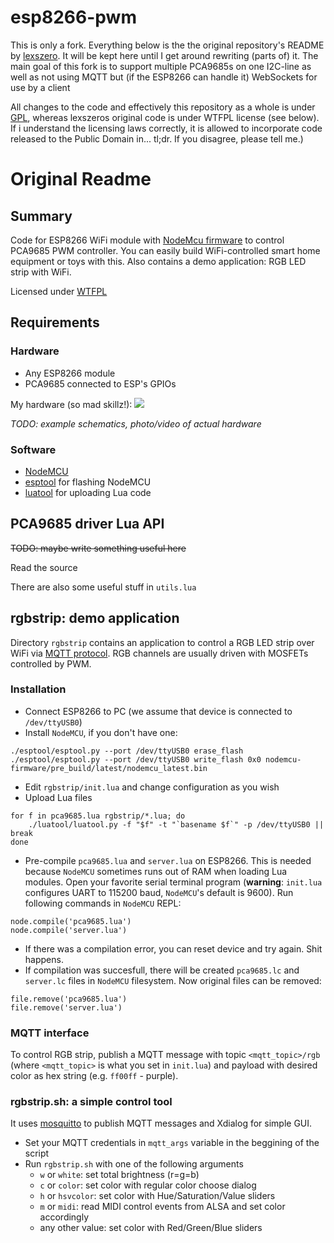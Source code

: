 # **esp8266-pwm** #
This is only a fork. Everything below is the the original repository's README by [lexszero](https://github.com/lexszero/). It will be kept here until I get around rewriting (parts of) it.
The main goal of this fork is to support multiple PCA9685s on one I2C-line as well as not using MQTT but (if the ESP8266 can handle it) WebSockets for use by a client

All changes to the code and effectively this repository as a whole is under [GPL](https://www.gnu.org/licenses/gpl.txt), whereas lexszeros original code is under WTFPL license (see below).
If i understand the licensing laws correctly, it is allowed to incorporate code released to the Public Domain in... tl;dr. If you disagree, please tell me.)


# Original Readme

## Summary
Code for ESP8266 WiFi module with [NodeMcu firmware](https://github.com/nodemcu/nodemcu-firmware) to control PCA9685 PWM controller. You can easily build WiFi-controlled smart home equipment or toys with this. Also contains a demo application: RGB LED strip with WiFi.

Licensed under [WTFPL](http://www.wtfpl.net/)

## Requirements
### Hardware
- Any ESP8266 module
- PCA9685 connected to ESP's GPIOs

My hardware (so mad skillz!):
![](http://dump.bitcheese.net/files/iwonase/IMG_20150312_084053.jpg)

_TODO: example schematics, photo/video of actual hardware_

### Software
- [NodeMCU](https://github.com/nodemcu/nodemcu-firmware)
- [esptool](https://github.com/themadinventor/esptool) for flashing NodeMCU
- [luatool](https://github.com/4refr0nt/luatool) for uploading Lua code

## PCA9685 driver Lua API
~~TODO: maybe write something useful here~~

Read the source

There are also some useful stuff in `utils.lua`

## rgbstrip: demo application
Directory `rgbstrip` contains an application to control a RGB LED strip over WiFi via [MQTT protocol](https://en.wikipedia.org/wiki/MQTT). RGB channels are usually driven with MOSFETs controlled by PWM.

### Installation
- Connect ESP8266 to PC (we assume that device is connected to `/dev/ttyUSB0`)
- Install `NodeMCU`, if you don't have one:
```
./esptool/esptool.py --port /dev/ttyUSB0 erase_flash
./esptool/esptool.py --port /dev/ttyUSB0 write_flash 0x0 nodemcu-firmware/pre_build/latest/nodemcu_latest.bin
```
- Edit `rgbstrip/init.lua` and change configuration as you wish
- Upload Lua files
```
for f in pca9685.lua rgbstrip/*.lua; do
    ./luatool/luatool.py -f "$f" -t "`basename $f`" -p /dev/ttyUSB0 || break
done
```
- Pre-compile `pca9685.lua` and `server.lua` on ESP8266. This is needed because `NodeMCU` sometimes runs out of RAM when loading Lua modules. Open your favorite serial terminal program (**warning**: `init.lua` configures UART to 115200 baud, `NodeMCU`'s default is 9600). Run following commands in `NodeMCU` REPL:
```
node.compile('pca9685.lua')
node.compile('server.lua')
```
- If there was a compilation error, you can reset device and try again. Shit happens.
- If compilation was succesfull, there will be created `pca9685.lc` and `server.lc` files in `NodeMCU` filesystem. Now original files can be removed:
```
file.remove('pca9685.lua')
file.remove('server.lua')
```

### MQTT interface
To control RGB strip, publish a MQTT message with topic `<mqtt_topic>/rgb` (where `<mqtt_topic>` is what you set in `init.lua`) and payload with desired color as hex string (e.g. `ff00ff` - purple).

### rgbstrip.sh: a simple control tool
It uses [mosquitto](http://mosquitto.org/) to publish MQTT messages and Xdialog for  simple GUI.
* Set your MQTT credentials in `mqtt_args` variable in the beggining of the script
* Run `rgbstrip.sh` with one of the following arguments
	* `w` or `white`: set total brightness (r=g=b)
	* `c` or `color`: set color with regular color choose dialog
	* `h` or `hsvcolor`: set color with Hue/Saturation/Value sliders
	* `m` or `midi`: read MIDI control events from ALSA and set color accordingly
	* any other value: set color with Red/Green/Blue sliders
